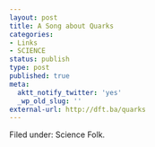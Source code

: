 ```yaml
---
layout: post
title: A Song about Quarks
categories:
- Links
- SCIENCE
status: publish
type: post
published: true
meta:
  aktt_notify_twitter: 'yes'
  _wp_old_slug: ''
external-url: http://dft.ba/quarks
---
```

Filed under: Science Folk.
